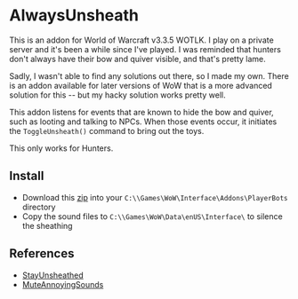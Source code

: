 # AlwaysUnsheath

This is an addon for World of Warcraft v3.3.5 WOTLK.  I play on a private server and it's been a while since I've played.  I was reminded that hunters don't always have their bow and quiver visible, and that's pretty lame.

Sadly, I wasn't able to find any solutions out there, so I made my own.  There is an addon available for later versions of WoW that is a more advanced solution for this -- but my hacky solution works pretty well.

This addon listens for events that are known to hide the bow and quiver, such as looting and talking to NPCs.  When those events occur, it initiates the ``ToggleUnsheath()`` command to bring out the toys.

This only works for Hunters.

## Install

- Download this [zip](https://github.com/whipowill/wow-addon-playerbot/archive/master.zip) into your ``C:\\Games\WoW\Interface\Addons\PlayerBots`` directory
- Copy the sound files to ``C:\\Games\WoW\Data\enUS\Interface\`` to silence the sheathing

## References

- [StayUnsheathed](https://www.curseforge.com/wow/addons/stay-sheathed)
- [MuteAnnoyingSounds](https://www.curseforge.com/wow/addons/mute-wow-sounds)